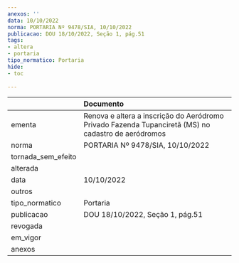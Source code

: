 ```yaml
---
anexos: ''
data: 10/10/2022
norma: PORTARIA Nº 9478/SIA, 10/10/2022
publicacao: DOU 18/10/2022, Seção 1, pág.51
tags:
- altera
- portaria
tipo_normatico: Portaria
hide: 
- toc 
 
---
```


|                    | Documento                                                                                           |
|:-------------------|:----------------------------------------------------------------------------------------------------|
| ementa             | Renova e altera a inscrição do Aeródromo Privado Fazenda Tupanciretã (MS) no cadastro de aeródromos |
| norma              | PORTARIA Nº 9478/SIA, 10/10/2022                                                                    |
| tornada_sem_efeito |                                                                                                     |
| alterada           |                                                                                                     |
| data               | 10/10/2022                                                                                          |
| outros             |                                                                                                     |
| tipo_normatico     | Portaria                                                                                            |
| publicacao         | DOU 18/10/2022, Seção 1, pág.51                                                                     |
| revogada           |                                                                                                     |
| em_vigor           |                                                                                                     |
| anexos             |                                                                                                     |